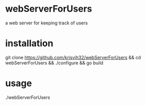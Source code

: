# webServerForUsers
a web server for keeping track of users
# installation
git clone https://github.com/krisvih32/webServerForUsers && cd webServerForUsers && ./configure && go build
# usage
./webServerForUsers
